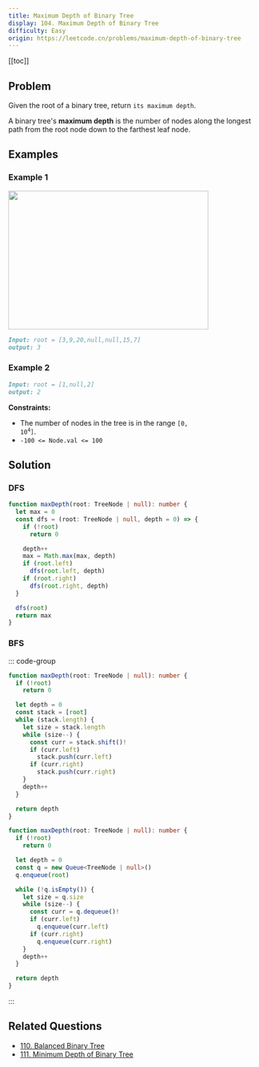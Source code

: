 ```yaml
---
title: Maximum Depth of Binary Tree
display: 104. Maximum Depth of Binary Tree
difficulty: Easy
origin: https://leetcode.cn/problems/maximum-depth-of-binary-tree
---
```


[[toc]]

## Problem

Given the root of a binary tree, return `its maximum depth`.

A binary tree's **maximum depth** is the number of nodes along the longest path from the root node down to the farthest leaf node.

## Examples

### Example 1

<img alt="" src="https://assets.leetcode.com/uploads/2020/11/26/tmp-tree.jpg" style="width: 400px; height: 277px;" />

```md
Input: root = [3,9,20,null,null,15,7]
output: 3
```

### Example 2

```md
Input: root = [1,null,2]
output: 2
```

**Constraints:**

- The number of nodes in the tree is in the range <code>[0, 10<sup>4</sup>]</code>.
- `-100 <= Node.val <= 100`

## Solution

### DFS

```ts
function maxDepth(root: TreeNode | null): number {
  let max = 0
  const dfs = (root: TreeNode | null, depth = 0) => {
    if (!root)
      return 0

    depth++
    max = Math.max(max, depth)
    if (root.left)
      dfs(root.left, depth)
    if (root.right)
      dfs(root.right, depth)
  }

  dfs(root)
  return max
}
```

### BFS

::: code-group

```ts [Stack]
function maxDepth(root: TreeNode | null): number {
  if (!root)
    return 0

  let depth = 0
  const stack = [root]
  while (stack.length) {
    let size = stack.length
    while (size--) {
      const curr = stack.shift()!
      if (curr.left)
        stack.push(curr.left)
      if (curr.right)
        stack.push(curr.right)
    }
    depth++
  }

  return depth
}
```

```ts [Queue]
function maxDepth(root: TreeNode | null): number {
  if (!root)
    return 0

  let depth = 0
  const q = new Queue<TreeNode | null>()
  q.enqueue(root)

  while (!q.isEmpty()) {
    let size = q.size
    while (size--) {
      const curr = q.dequeue()!
      if (curr.left)
        q.enqueue(curr.left)
      if (curr.right)
        q.enqueue(curr.right)
    }
    depth++
  }

  return depth
}
```

:::

## Related Questions

- [110. Balanced Binary Tree](/structures/tree/110)
- [111. Minimum Depth of Binary Tree](/structures/tree/111)
